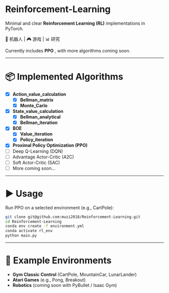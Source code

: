 # Reinforcement-Learning

Minimal and clear **Reinforcement Learning (RL)** implementations in PyTorch.

🤖 机器人 | 🎮 游戏 | 📊 研究

Currently includes  **PPO** , with more algorithms coming soon.

---

# 📦 Implemented Algorithms

* [X] **Action_value_calculation**
  * [X] **Bellman_matrix**
  * [X] **Monte_Carlo**
* [X] **State_value_calculation**
  * [X] **Bellman_analytical**
  * [X] **Bellman_iteration**
* [X] **BOE**
  * [X] **Value_iteration**
  * [X] **Policy_iteration**
* [X] **Proximal Policy Optimization (PPO)**
* [ ] Deep Q-Learning (DQN)
* [ ] Advantage Actor-Critic (A2C)
* [ ] Soft Actor-Critic (SAC)
* [ ] More coming soon...

---

# ▶️ Usage

Run PPO on a selected environment (e.g., CartPole):

```bash
git clone git@github.com:muzi2018/Reinforcement-Learning.git
cd Reinforcement-Learning
conda env create -f environment.yml
conda activate rl_env
python main.py
```

---

# 🧪 Example Environments

* **Gym Classic Control** (CartPole, MountainCar, LunarLander)
* **Atari Games** (e.g., Pong, Breakout)
* **Robotics** (coming soon with PyBullet / Isaac Gym)
